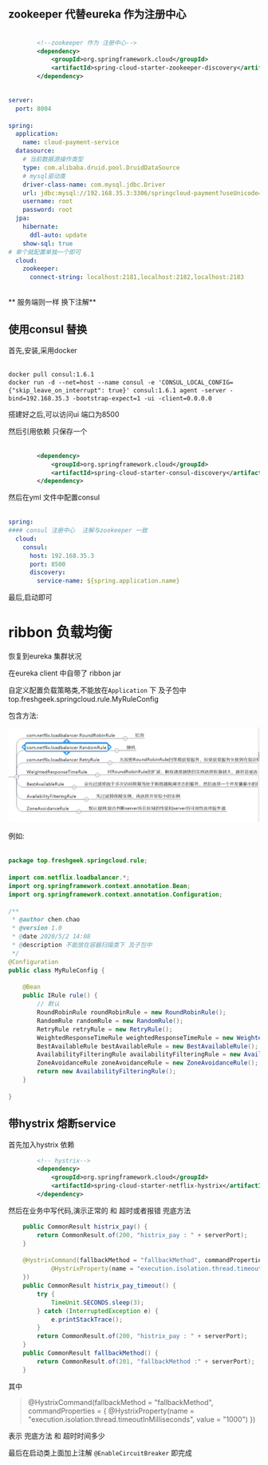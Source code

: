 


## zookeeper 代替eureka 作为注册中心



```xml

        <!--zookeeper 作为 注册中心-->
        <dependency>
            <groupId>org.springframework.cloud</groupId>
            <artifactId>spring-cloud-starter-zookeeper-discovery</artifactId>
        </dependency>

```

```yaml

server:
  port: 8004

spring:
  application:
    name: cloud-payment-service
  datasource:
    # 当前数据源操作类型
    type: com.alibaba.druid.pool.DruidDataSource
    # mysql驱动类
    driver-class-name: com.mysql.jdbc.Driver
    url: jdbc:mysql://192.168.35.3:3306/springcloud-payment?useUnicode=true&characterEncoding=UTF-8&useSSL=false&serverTimezone=GMT%2B8
    username: root
    password: root
  jpa:
    hibernate:
      ddl-auto: update
    show-sql: true
# 单个就配置单独一个即可
  cloud:
    zookeeper:
      connect-string: localhost:2181,localhost:2182,localhost:2183



```

** 服务端则一样 换下注解**

## 使用consul 替换 

首先,安装,采用docker

```shell

docker pull consul:1.6.1
docker run -d --net=host --name consul -e 'CONSUL_LOCAL_CONFIG={"skip_leave_on_interrupt": true}' consul:1.6.1 agent -server -bind=192.168.35.3 -bootstrap-expect=1 -ui -client=0.0.0.0

```

搭建好之后,可以访问ui 端口为8500


然后引用依赖 只保存一个
```xml

        <dependency>
            <groupId>org.springframework.cloud</groupId>
            <artifactId>spring-cloud-starter-consul-discovery</artifactId>
        </dependency>


```


然后在yml 文件中配置consul

```yaml

spring:
#### consul 注册中心  注解与zookeeper 一致
  cloud:
    consul:
      host: 192.168.35.3
      port: 8500
      discovery:
        service-name: ${spring.application.name}


```

最后,启动即可





# ribbon 负载均衡

恢复到eureka 集群状况

在eureka client 中自带了 ribbon jar 

自定义配置负载策略类,不能放在`Application` 下 及子包中
top.freshgeek.springcloud.rule.MyRuleConfig

包含方法:

![img/ribbon-rule.jpg](../img/ribbon-rule.jpg)


例如:
```java

package top.freshgeek.springcloud.rule;

import com.netflix.loadbalancer.*;
import org.springframework.context.annotation.Bean;
import org.springframework.context.annotation.Configuration;

/**
 * @author chen.chao
 * @version 1.0
 * @date 2020/5/2 14:08
 * @description 不能放在容器扫描类下 及子包中
 */
@Configuration
public class MyRuleConfig {

    @Bean
    public IRule rule() {
        // 默认
        RoundRobinRule roundRobinRule = new RoundRobinRule();
        RandomRule randomRule = new RandomRule();
        RetryRule retryRule = new RetryRule();
        WeightedResponseTimeRule weightedResponseTimeRule = new WeightedResponseTimeRule();
        BestAvailableRule bestAvailableRule = new BestAvailableRule();
        AvailabilityFilteringRule availabilityFilteringRule = new AvailabilityFilteringRule();
        ZoneAvoidanceRule zoneAvoidanceRule = new ZoneAvoidanceRule();
        return new AvailabilityFilteringRule();
    }

}
```



## 带hystrix 熔断service

首先加入hystrix 依赖

```xml
        <!-- hystrix-->
        <dependency>
            <groupId>org.springframework.cloud</groupId>
            <artifactId>spring-cloud-starter-netflix-hystrix</artifactId>
        </dependency>

```

然后在业务中写代码,演示正常的 和  超时或者报错 兜底方法 

```java
	public CommonResult histrix_pay() {
		return CommonResult.of(200, "histrix_pay : " + serverPort);
	}

	@HystrixCommand(fallbackMethod = "fallbackMethod", commandProperties = {
			@HystrixProperty(name = "execution.isolation.thread.timeoutInMilliseconds", value = "1000")
	})
	public CommonResult histrix_pay_timeout() {
		try {
			TimeUnit.SECONDS.sleep(3);
		} catch (InterruptedException e) {
			e.printStackTrace();
		}
		return CommonResult.of(200, "histrix_pay : " + serverPort);
	}
	public CommonResult fallbackMethod() {
		return CommonResult.of(201, "fallbackMethod :" + serverPort);
	}
```

其中
> @HystrixCommand(fallbackMethod = "fallbackMethod", commandProperties = {
>			@HystrixProperty(name = "execution.isolation.thread.timeoutInMilliseconds", value = "1000")
>	})

表示 兜底方法  和 超时时间多少 


最后在启动类上面加上注解 `@EnableCircuitBreaker` 即完成

